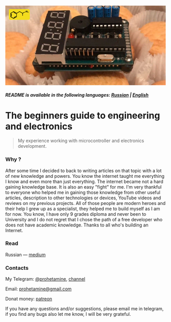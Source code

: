 ![logo](https://github.com/prohetamine/The-beginners-guide-to-engineering-and-electronics/blob/main/media/logo.png)

##### README is available in the following languages: [Russian](https://github.com/prohetamine/The-beginners-guide-to-engineering-and-electronics/blob/main/README/russian.md) | [English](https://github.com/prohetamine/The-beginners-guide-to-engineering-and-electronics/blob/main/README.md)


# The beginners guide to engineering and electronics
> My experience working with microcontroller and electronics development.

### Why ?
After some time I decided to back to writing articles on that topic with a lot of new knowledge and powers. You know the internet taught me everything I know and even more than just everything. The internet became not a hard gaining knowledge base. It is also an easy "fight" for me. I'm very thankful to everyone who helped me in gaining those knowledge from other useful articles, description to other technologies or devices, YouTube videos and reviews on my previous projects. All of those people are modern heroes and their help I grew up as a specialist, they helped me to build myself as I am for now. You know, I have only 9 grades diploma and never been to University and I do not regret that I chose the path of a free developer who does not have academic knowledge. Thanks to all who's building an Internet.

### Read

Russian — [medium](https://prohetamine.medium.com/%D1%8D%D0%BB%D0%B5%D0%BA%D1%82%D1%80%D0%BE%D0%BD%D0%B8%D0%BA%D0%B0-%D0%B2%D1%81%D0%B5%D0%BC-%D0%BD%D0%B0%D1%87%D0%B8%D0%BD%D0%B0%D1%8E%D1%89%D0%B8%D0%BC-3db893a0b9fc)

### Contacts

My Telegram: [@prohetamine](https://t.me/prohetamine), [channel](https://t.me/prohetamines)

Email: prohetamine@gmail.com

Donat money: [patreon](https://www.patreon.com/prohetamine)

If you have any questions and/or suggestions, please email me in telegram, if you find any bugs also let me know, I will be very grateful.

